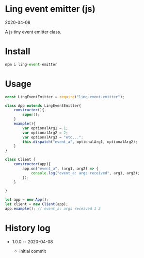 Ling event emitter (js)
=============
2020-04-08


A js tiny event emitter class.



Install
============

```js 
npm i ling-event-emitter
```


Usage
======



```js
const LingEventEmitter = require("ling-event-emitter");

class App extends LingEventEmitter{
    constructor(){
        super();
    }
    example(){
        var optionalArg1 = 1;
        var optionalArg2 = 2;
        var optionalArg3 = "etc...";
        this.dispatch("event_a", optionalArg1, optionalArg2);
    }
}

class Client { 
    constructor(app){
        app.on("event_a", (arg1, arg2) => {
            console.log("event_a: args received", arg1, arg2);
        });
    }

}

let app = new App();
let client = new Client(app);
app.example(); // event_a: args received 1 2


```


History log
=============

- 1.0.0 -- 2020-04-08 
    
    - initial commit


